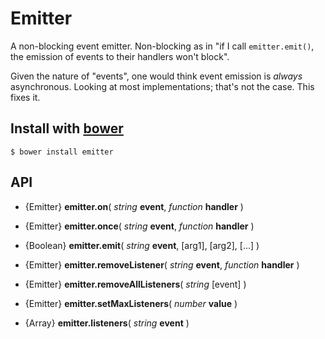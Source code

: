 
# Emitter

A non-blocking event emitter. Non-blocking as in "if I call `emitter.emit()`, the emission of events to their handlers won't block".

Given the nature of "events", one would think event emission is *always* asynchronous. Looking at most implementations; that's not the case. This fixes it.

## Install with [bower](http://twitter.github.com/bower/)

```shell
$ bower install emitter
```

## API

- {Emitter} __emitter.on__( *string* __event__, *function* __handler__ )

- {Emitter} __emitter.once__( *string* __event__, *function* __handler__ )

- {Boolean} __emitter.emit__( *string* __event__, [arg1], [arg2], [...] )

- {Emitter} __emitter.removeListener__( *string* __event__, *function* __handler__ )

- {Emitter} __emitter.removeAllListeners__( *string* [event] )

- {Emitter} __emitter.setMaxListeners__( *number* __value__ )

- {Array} __emitter.listeners__( *string* __event__ )
